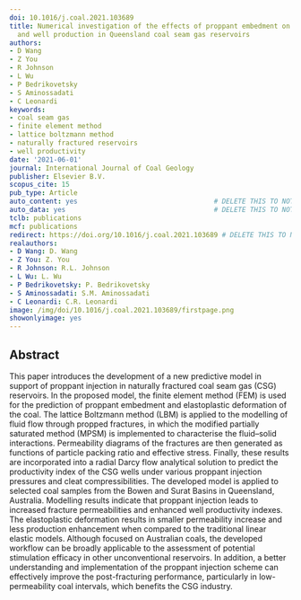```yaml
---
doi: 10.1016/j.coal.2021.103689
title: Numerical investigation of the effects of proppant embedment on fracture permeability
  and well production in Queensland coal seam gas reservoirs
authors:
- D Wang
- Z You
- R Johnson
- L Wu
- P Bedrikovetsky
- S Aminossadati
- C Leonardi
keywords:
- coal seam gas
- finite element method
- lattice boltzmann method
- naturally fractured reservoirs
- well productivity
date: '2021-06-01'
journal: International Journal of Coal Geology
publisher: Elsevier B.V.
scopus_cite: 15
pub_type: Article
auto_content: yes                                  # DELETE THIS TO NOT AUTO GENERATE CONTENT
auto_data: yes                                     # DELETE THIS TO NOT AUTO GENERATE METADATA
tclb: publications
mcf: publications
redirect: https://doi.org/10.1016/j.coal.2021.103689 # DELETE THIS TO NOT REDIRECT
realauthors:
- D Wang: D. Wang
- Z You: Z. You
- R Johnson: R.L. Johnson
- L Wu: L. Wu
- P Bedrikovetsky: P. Bedrikovetsky
- S Aminossadati: S.M. Aminossadati
- C Leonardi: C.R. Leonardi
image: /img/doi/10.1016/j.coal.2021.103689/firstpage.png
showonlyimage: yes
---
```



## Abstract
This paper introduces the development of a new predictive model in support of proppant injection in naturally fractured coal seam gas (CSG) reservoirs. In the proposed model, the finite element method (FEM) is used for the prediction of proppant embedment and elastoplastic deformation of the coal. The lattice Boltzmann method (LBM) is applied to the modelling of fluid flow through propped fractures, in which the modified partially saturated method (MPSM) is implemented to characterise the fluid–solid interactions. Permeability diagrams of the fractures are then generated as functions of particle packing ratio and effective stress. Finally, these results are incorporated into a radial Darcy flow analytical solution to predict the productivity index of the CSG wells under various proppant injection pressures and cleat compressibilities. The developed model is applied to selected coal samples from the Bowen and Surat Basins in Queensland, Australia. Modelling results indicate that proppant injection leads to increased fracture permeabilities and enhanced well productivity indexes. The elastoplastic deformation results in smaller permeability increase and less production enhancement when compared to the traditional linear elastic models. Although focused on Australian coals, the developed workflow can be broadly applicable to the assessment of potential stimulation efficacy in other unconventional reservoirs. In addition, a better understanding and implementation of the proppant injection scheme can effectively improve the post-fracturing performance, particularly in low-permeability coal intervals, which benefits the CSG industry.
